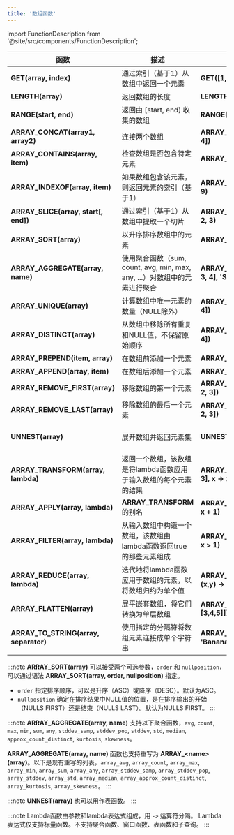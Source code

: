 ```yaml
---
title: '数组函数'
---
```


import FunctionDescription from '@site/src/components/FunctionDescription';

<FunctionDescription description="引入或更新：v1.2.225"/>

| 函数                                     | 描述                                                                                   | 示例                                      | 结果                      |
|------------------------------------------|----------------------------------------------------------------------------------------|-------------------------------------------|---------------------------|
| **GET(array, index)**                    | 通过索引（基于1）从数组中返回一个元素                                                  | **GET([1, 2], 2)**                        | 2                         |
| **LENGTH(array)**                        | 返回数组的长度                                                                         | **LENGTH([1, 2])**                        | 2                         |
| **RANGE(start, end)**                    | 返回由 [start, end) 收集的数组                                                         | **RANGE(1, 3)**                           | [1, 2]                    |
| **ARRAY_CONCAT(array1, array2)**         | 连接两个数组                                                                           | **ARRAY_CONCAT([1, 2], [3, 4])**          | [1,2,3,4]                 |
| **ARRAY_CONTAINS(array, item)**          | 检查数组是否包含特定元素                                                               | **ARRAY_CONTAINS([1, 2], 1)**             | 1                         |
| **ARRAY_INDEXOF(array, item)**           | 如果数组包含该元素，则返回元素的索引（基于1）                                          | **ARRAY_INDEXOF([1, 2, 9], 9)**           | 3                         |
| **ARRAY_SLICE(array, start[, end])**     | 通过索引（基于1）从数组中提取一个切片                                                  | **ARRAY_SLICE([1, 21, 32, 4], 2, 3)**     | [21,32]                   |
| **ARRAY_SORT(array)**                    | 以升序排序数组中的元素                                                                 | **ARRAY_SORT([1, 4, 3, 2])**              | [1,2,3,4]                 |
| **ARRAY_AGGREGATE(array, name)**         | 使用聚合函数（sum, count, avg, min, max, any, ...）对数组中的元素进行聚合              | **ARRAY_AGGREGATE([1, 2, 3, 4], 'SUM')**  | 10                        |
| **ARRAY_UNIQUE(array)**                  | 计算数组中唯一元素的数量（NULL除外）                                                   | **ARRAY_UNIQUE([1, 2, 3, 3, 4])**         | 4                         |
| **ARRAY_DISTINCT(array)**                | 从数组中移除所有重复和NULL值，不保留原始顺序                                           | **ARRAY_DISTINCT([1, 2, 2, 4])**          | [1,2,4]                   |
| **ARRAY_PREPEND(item, array)**           | 在数组前添加一个元素                                                                   | **ARRAY_PREPEND(1, [3, 4])**              | [1,3,4]                   |
| **ARRAY_APPEND(array, item)**            | 在数组后添加一个元素                                                                   | **ARRAY_APPEND([3, 4], 5)**               | [3,4,5]                   |
| **ARRAY_REMOVE_FIRST(array)**            | 移除数组的第一个元素                                                                   | **ARRAY_REMOVE_FIRST([1, 2, 3])**         | [2,3]                     |
| **ARRAY_REMOVE_LAST(array)**             | 移除数组的最后一个元素                                                                 | **ARRAY_REMOVE_LAST([1, 2, 3])**          | [1,2]                     |
| **UNNEST(array)**                        | 展开数组并返回元素集                                                                   | **UNNEST([1, 2])**                        | 1<br/>2<br/>**(2行)**     |
| **ARRAY_TRANSFORM(array, lambda)**       | 返回一个数组，该数组是将lambda函数应用于输入数组的每个元素的结果                       | **ARRAY_TRANSFORM([1, 2, 3], x -> x + 1)**| [2,3,4]                   |
| **ARRAY_APPLY(array, lambda)**           | **ARRAY_TRANSFORM** 的别名                                                             | **ARRAY_APPLY([1, 2, 3], x -> x + 1)**    | [2,3,4]                   |
| **ARRAY_FILTER(array, lambda)**          | 从输入数组中构造一个数组，该数组由lambda函数返回true的那些元素组成                     | **ARRAY_FILTER([1, 2, 3], x -> x > 1)**   | [2,3]                     |
| **ARRAY_REDUCE(array, lambda)**          | 迭代地将lambda函数应用于数组的元素，以将数组归约为单个值                               | **ARRAY_REDUCE([1, 2, 3, 4], (x,y) -> x + y)** | 10                     |
| **ARRAY_FLATTEN(array)**                 | 展平嵌套数组，将它们转换为单层数组                                                    | **ARRAY_FLATTEN([[1,2], [3,4,5]])**       | [1,2,3,4,5]               |
| **ARRAY_TO_STRING(array, separator)**    | 使用指定的分隔符将数组元素连接成单个字符串                                              | **ARRAY_TO_STRING(['Apple', 'Banana', 'Cherry'], ', ')** | Apple, Banana, Cherry |

:::note
**ARRAY_SORT(array)** 可以接受两个可选参数，`order` 和 `nullposition`，可以通过语法 **ARRAY_SORT(array, order, nullposition)** 指定。
   - `order` 指定排序顺序，可以是升序（ASC）或降序（DESC）。默认为ASC。
   - `nullposition` 确定在排序结果中NULL值的位置，是在排序输出的开始（NULLS FIRST）还是结束（NULLS LAST）。默认为NULLS FIRST。
:::

:::note
**ARRAY_AGGREGATE(array, name)** 支持以下聚合函数，`avg`, `count`, `max`, `min`, `sum`, `any`, `stddev_samp`, `stddev_pop`, `stddev`, `std`, `median`, `approx_count_distinct`, `kurtosis`, `skewness`。

**ARRAY_AGGREGATE(array, name)** 函数也支持重写为 **ARRAY_<name\>(array)**。以下是现有重写的列表，`array_avg`, `array_count`, `array_max`, `array_min`, `array_sum`, `array_any`, `array_stddev_samp`, `array_stddev_pop`, `array_stddev`, `array_std`, `array_median`, `array_approx_count_distinct`, `array_kurtosis`, `array_skewness`。
:::

:::note
**UNNEST(array)** 也可以用作表函数。
:::

:::note
Lambda函数由参数和lambda表达式组成，用 `->` 运算符分隔。
Lambda表达式仅支持标量函数。不支持聚合函数、窗口函数、表函数和子查询。
:::